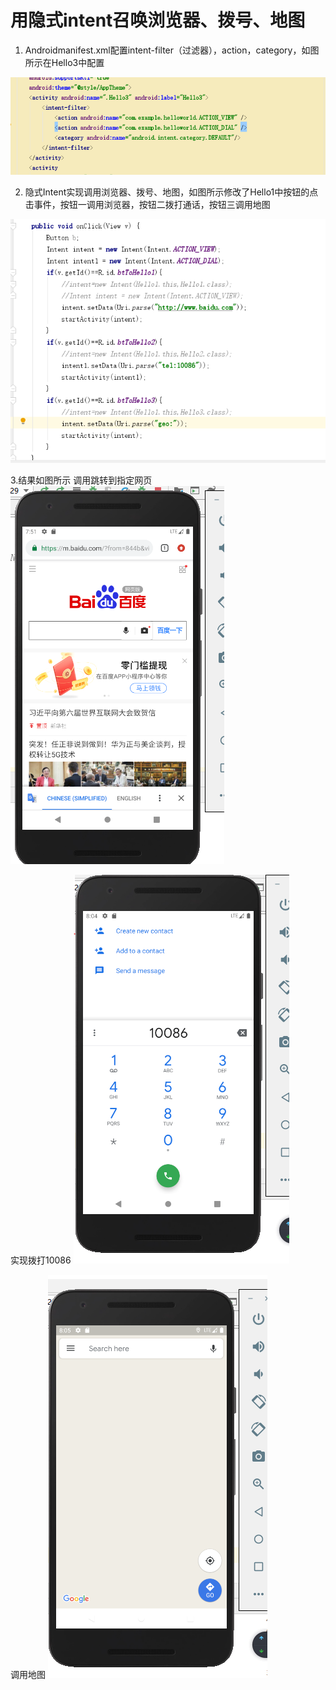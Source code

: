 # 用隐式intent召唤浏览器、拨号、地图

1. Androidmanifest.xml配置intent-filter（过滤器），action，category，如图所示在Hello3中配置

![images](https://github.com/Ceaull/2017267216_android/blob/master/project5/images/1.PNG)

2. 隐式Intent实现调用浏览器、拨号、地图，如图所示修改了Hello1中按钮的点击事件，按钮一调用浏览器，按钮二拨打通话，按钮三调用地图

![images](https://github.com/Ceaull/2017267216_android/blob/master/project5/images/2.PNG)

3.结果如图所示
  调用跳转到指定网页
![images](https://github.com/Ceaull/2017267216_android/blob/master/project5/images/3.1.PNG)

  实现拨打10086
![images](https://github.com/Ceaull/2017267216_android/blob/master/project5/images/3.2.PNG)

  调用地图
![images](https://github.com/Ceaull/2017267216_android/blob/master/project5/images/3.3.PNG)


